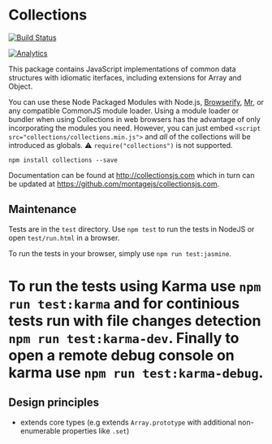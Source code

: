 
# Collections

[![Build Status](https://travis-ci.org/montagejs/collections.png?branch=master)](http://travis-ci.org/montagejs/collections)

[![Analytics](https://ga-beacon.appspot.com/UA-51771141-2/collections/readme)](https://github.com/igrigorik/ga-beacon)

This package contains JavaScript implementations of common data
structures with idiomatic iterfaces, including extensions for Array and
Object.

You can use these Node Packaged Modules with Node.js, [Browserify](https://github.com/substack/node-browserify),
[Mr](https://github.com/montagejs/mr), or any compatible CommonJS module loader.  Using a module loader
or bundler when using Collections in web browsers has the advantage of
only incorporating the modules you need.  However, you can just embed
`<script src="collections/collections.min.js">` and *all* of the
collections will be introduced as globals.  :warning:
`require("collections")` is not supported.

```
npm install collections --save
```

Documentation can be found at http://collectionsjs.com which in turn can be
updated at https://github.com/montagejs/collectionsjs.com.

## Maintenance

Tests are in the `test` directory. Use `npm test` to run the tests in
NodeJS or open `test/run.html` in a browser. 

To run the tests in your browser, simply use `npm run test:jasmine`.

To run the tests using Karma use `npm run test:karma` and for continious tests run with file changes detection `npm run test:karma-dev`. Finally to open a remote debug console on karma use `npm run test:karma-debug`.
=======
## Design principles

- extends core types (e.g extends `Array.prototype` with additional non-enumerable properties like `.set`)

